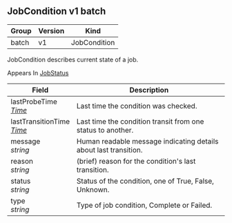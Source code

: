 ## JobCondition v1 batch

Group        | Version     | Kind
------------ | ---------- | -----------
batch | v1 | JobCondition



JobCondition describes current state of a job.

<aside class="notice">
Appears In  <a href="#jobstatus-v1">JobStatus</a> </aside>

Field        | Description
------------ | -----------
lastProbeTime <br /> *[Time](#time-v1)*  | Last time the condition was checked.
lastTransitionTime <br /> *[Time](#time-v1)*  | Last time the condition transit from one status to another.
message <br /> *string*  | Human readable message indicating details about last transition.
reason <br /> *string*  | (brief) reason for the condition's last transition.
status <br /> *string*  | Status of the condition, one of True, False, Unknown.
type <br /> *string*  | Type of job condition, Complete or Failed.

